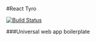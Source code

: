 #React Tyro

[![Build Status](https://travis-ci.org/jmparsons/react-tyro.svg?branch=master)](https://travis-ci.org/jmparsons/react-tyro)

###Universal web app boilerplate